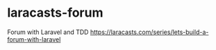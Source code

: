 # laracasts-forum
Forum with Laravel and TDD https://laracasts.com/series/lets-build-a-forum-with-laravel
